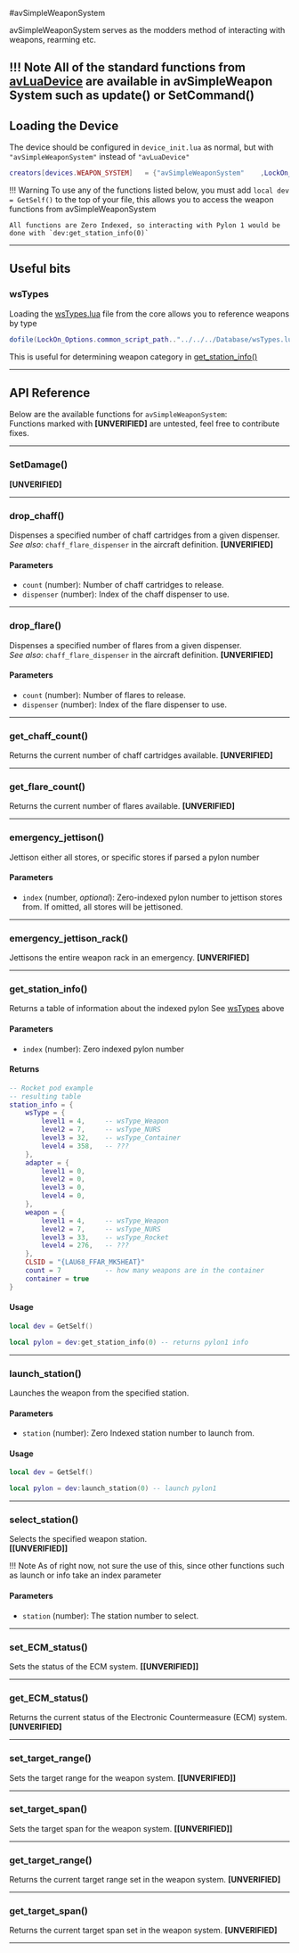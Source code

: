 #avSimpleWeaponSystem

avSimpleWeaponSystem serves as the modders method of interacting with weapons, rearming etc.

!!! Note
    All of the standard functions from [avLuaDevice](../avLuaDevice) are available in avSimpleWeapon System such as update() or SetCommand()
---

## Loading the Device
The device should be configured in `device_init.lua` as normal, but with `"avSimpleWeaponSystem"` instead of `"avLuaDevice"`
```lua
creators[devices.WEAPON_SYSTEM]   = {"avSimpleWeaponSystem"    ,LockOn_Options.script_path.."Systems/weapon_system.lua"}
```

!!! Warning
    To use any of the functions listed below, you must add `local dev = GetSelf()`  to the top of your file, this allows you to access the weapon functions from avSimpleWeaponSystem

    All functions are Zero Indexed, so interacting with Pylon 1 would be done with `dev:get_station_info(0)`

---

## Useful bits

### wsTypes
Loading the [wsTypes.lua](../../../Database/wsTypes.md) file from the core allows you to reference weapons by type
```lua
dofile(LockOn_Options.common_script_path.."../../../Database/wsTypes.lua")
```
This is useful for determining weapon category in [get_station_info()](#get_station_info)

---

## API Reference

Below are the available functions for `avSimpleWeaponSystem`:  
Functions marked with **[UNVERIFIED]** are untested, feel free to contribute fixes.

---

### SetDamage()
**[UNVERIFIED]**

---

### drop_chaff()
Dispenses a specified number of chaff cartridges from a given dispenser.  
_See also_: `chaff_flare_dispenser` in the aircraft definition.
**[UNVERIFIED]**

#### Parameters
- `count` (number): Number of chaff cartridges to release.
- `dispenser` (number): Index of the chaff dispenser to use.

---

### drop_flare()
Dispenses a specified number of flares from a given dispenser.  
_See also_: `chaff_flare_dispenser` in the aircraft definition.
**[UNVERIFIED]**

#### Parameters
- `count` (number): Number of flares to release.
- `dispenser` (number): Index of the flare dispenser to use.

---

### get_chaff_count()
Returns the current number of chaff cartridges available.
**[UNVERIFIED]**

---

### get_flare_count()
Returns the current number of flares available.
**[UNVERIFIED]**

---

### emergency_jettison()
Jettison either all stores, or specific stores if parsed a pylon number

#### Parameters
- `index` (number, *optional*): Zero-indexed pylon number to jettison stores from. If omitted, all stores will be jettisoned.

---

### emergency_jettison_rack()
Jettisons the entire weapon rack in an emergency.
**[UNVERIFIED]**

---

### get_station_info()
Returns a table of information about the indexed pylon
See [wsTypes](#wstypes) above

#### Parameters
- `index` (number): Zero indexed pylon number

#### Returns
```lua
-- Rocket pod example
-- resulting table
station_info = {
    wsType = {
        level1 = 4,     -- wsType_Weapon
        level2 = 7,     -- wsType_NURS
        level3 = 32,    -- wsType_Container
        level4 = 358,   -- ???
    },
    adapter = {
        level1 = 0,
        level2 = 0,
        level3 = 0,
        level4 = 0,
    },
    weapon = {
        level1 = 4,     -- wsType_Weapon
        level2 = 7,     -- wsType_NURS
        level3 = 33,    -- wsType_Rocket
        level4 = 276,   -- ???
    },
    CLSID = "{LAU68_FFAR_MK5HEAT}"
    count = 7           -- how many weapons are in the container
    container = true
}
```
#### Usage
```lua
local dev = GetSelf()

local pylon = dev:get_station_info(0) -- returns pylon1 info
```

---

### launch_station()
Launches the weapon from the specified station.

#### Parameters
- `station` (number): Zero Indexed station number to launch from.

#### Usage
```lua
local dev = GetSelf()

local pylon = dev:launch_station(0) -- launch pylon1
```

---

### select_station()
Selects the specified weapon station.  
**[[UNVERIFIED]]**

!!! Note
    As of right now, not sure the use of this, since other functions such as launch or info take an index parameter

#### Parameters
- `station` (number): The station number to select.

---

### set_ECM_status()
Sets the status of the ECM system. **[[UNVERIFIED]]**

---

### get_ECM_status()
Returns the current status of the Electronic Countermeasure (ECM) system.
**[UNVERIFIED]**

---

### set_target_range()
Sets the target range for the weapon system. **[[UNVERIFIED]]**

---

### set_target_span()
Sets the target span for the weapon system. **[[UNVERIFIED]]**

---

### get_target_range()
Returns the current target range set in the weapon system.
**[UNVERIFIED]**

---

### get_target_span()
Returns the current target span set in the weapon system.
**[UNVERIFIED]**

---
